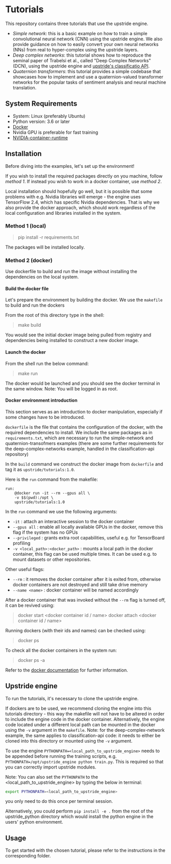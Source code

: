 # Tutorials

This repository contains three tutorials that use the upstride engine.

- *Simple network*: this is a basic example on how to train a simple convolutional neural network (CNN) using the upstride engine. We also provide guidance on how to easily convert your own neural networks (NNs) from real to hyper-complex using the upstride layers.
- *Deep complex networks*: this tutorial shows how to reproduce the seminal paper of Trabelsi et al., called "Deep Complex Networks" (DCN), using the upstride engine and [upstride's classificatio API](https://github.com/UpStride/classification-api).
- *Quaternion transformers*: this tutorial provides a simple codebase that showcases how to implement and use a quaternion-valued transformer networks for the popular tasks of sentiment analysis and neural machine translation.

## System Requirements

- System: Linux (preferably Ubuntu)
- Python version: 3.6 or later
- [Docker](https://docs.docker.com/engine/install/)
- Nvidia GPU is preferable for fast training
- [NVIDIA-container-runtime](https://nvidia.github.io/nvidia-container-runtime/)

## Installation

Before diving into the examples, let's set up the environment!

If you wish to install the required packages directly on you machine, follow *method 1*. If instead you wish to work in a docker container, use *method 2*.

Local installation should hopefully go well, but it is possible that some problems with e.g. Nvidia libraries will emerge - the engine uses TensorFlow 2.4, which has specific Nvidia dependencies. That is why we also provide the docker approach, which should work regardless of the local configuration and libraries installed in the system.

### Method 1 (local)

> pip install -r requirements.txt

The packages will be installed locally.

### Method 2 (docker)

Use dockerfile to build and run the image without installing the dependencies on the local system.

#### Build the docker file

Let's prepare the environment by building the docker. We use the `makefile` to build and run the dockers

From the root of this directory type in the shell:
> make build

You would see the initial docker image being pulled from registry and dependencies being installed to construct a new docker image.

#### Launch the docker

From the shell run the below command:
> make run

The docker would be launched and you should see the docker terminal in the same window. Note: You will be logged in as root.

#### Docker environment introduction

This section serves as an introduction to docker manipulation, especially if some changes have to be introduced.

`dockerfile` is the file that contains the configuration of the docker, with the required dependencies to install. We include the same packages as in `requirements.txt`, which are necessary to run the simple-network and quaternion-transofmers examples (there are some further requirements for the deep-complex-networks example, handled in the classification-api repository)

In the `build` command we construct the docker image from `dockerfile` and tag it as `upstride/tutorials:1.0`.

Here is the `run` command from the makefile:

```make
run:
	@docker run -it --rm --gpus all \
	-v $$(pwd):/opt \
    upstride/tutorials:1.0
```

In the `run` command we use the following arguments:

+ `-it` : attach an interactive session to the docker container
+ `--gpus all` : enable all locally available GPUs in the docker, remove this flag if the system has no GPUs
+ `--privileged` : grants extra root capabilities, useful e.g. for TensorBoard profiling
+ `-v <local_path>:<docker_path>` : mounts a local path in the docker container, this flag can be used multiple times. It can be used e.g. to mount datasets or other repositories.

Other useful flags:

+ `--rm` : it removes the docker container after it is exited from, otherwise docker containers are not destroyed and still take drive memory
+ `--name <name>` : docker container will be named accordingly

After a docker container that was invoked without the `--rm` flag is turned off, it can be revived using:

> docker start <docker container id / name>
> docker attach <docker container id / name>

Running dockers (with their ids and names) can be checked using:

> docker ps

To check all the docker containers in the system run:

> docker ps -a

Refer to the [docker documentation](https://docs.docker.com/engine/reference/commandline/run/#options) for further information.

## Upstride engine

To run the tutorials, it's necessary to clone the upstride engine.

If dockers are to be used, we recommend cloning the engine into this tutorials directory - this way the makefile will not have to be altered in order to include the engine code in the docker container. Alternatively, the engine code located under a different local path can be mounted in the docker using the `-v` argument in the `makefile`. Note: for the deep-complex-network example, the same applies to  classification-api code: it needs to either be cloned into this directory or mounted using the `-v` argument.

To use the engine `PYTHONPATH=<local_path_to_upstride_engine>` needs to be appended before running the training scripts, e.g. `PYTHONPATH=/opt/upstride_engine python train.py`. This is required so that you can correctly import upstride modules.

Note: You can also set the `PYTHONPATH` to the <local_path_to_upstride_engine> by typing the below in terminal:
```bash
export PYTHONPATH=<local_path_to_upstride_engine>
```
you only need to do this once per terminal session.

Alternatively, you could perform `pip install -e .` from the root of the upstride_python directory which would install the python engine in the users' python environment.

## Usage

To get started with the chosen tutorial, please refer to the instructions in the corresponding folder.
